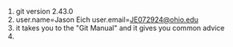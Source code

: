 1. git version 2.43.0
2. user.name=Jason Eich
 user.email=JE072924@ohio.edu
3. it takes you to the "Git Manual" and it gives you common advice
4. 